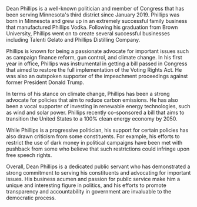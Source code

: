 Dean Phillips is a well-known politician and member of Congress that has been serving Minnesota's third district since January 2019. Phillips was born in Minnesota and grew up in an extremely successful family business that manufactured Phillips Vodka. Following his graduation from Brown University, Phillips went on to create several successful businesses including Talenti Gelato and Phillips Distilling Company.

Phillips is known for being a passionate advocate for important issues such as campaign finance reform, gun control, and climate change. In his first year in office, Phillips was instrumental in getting a bill passed in Congress that aimed to restore the full implementation of the Voting Rights Act. He was also an outspoken supporter of the impeachment proceedings against former President Donald Trump.

In terms of his stance on climate change, Phillips has been a strong advocate for policies that aim to reduce carbon emissions. He has also been a vocal supporter of investing in renewable energy technologies, such as wind and solar power. Phillips recently co-sponsored a bill that aims to transition the United States to a 100% clean energy economy by 2050.

While Phillips is a progressive politician, his support for certain policies has also drawn criticism from some constituents. For example, his efforts to restrict the use of dark money in political campaigns have been met with pushback from some who believe that such restrictions could infringe upon free speech rights.

Overall, Dean Phillips is a dedicated public servant who has demonstrated a strong commitment to serving his constituents and advocating for important issues. His business acumen and passion for public service make him a unique and interesting figure in politics, and his efforts to promote transparency and accountability in government are invaluable to the democratic process.

